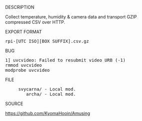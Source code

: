 
DESCRIPTION

Collect temperature, humidity & camera data and transport GZIP compressed CSV over HTTP.

EXPORT FORMAT

<pre>
rpi-[UTC ISO][BOX SUFFIX].csv.gz
</pre>
BUG
<pre>
1] uvcvideo: Failed to resubmit video URB (-1)
rmmod uvcvideo
modprobe uvcvideo
</pre>
FILE
<pre>
     svycarna/ - Local mod.
        archa/ - Local mod.
</pre>

SOURCE

https://github.com/KyomaHooin/Amusing

